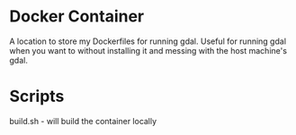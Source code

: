# Docker Container
A location to store my Dockerfiles for running gdal. Useful for running gdal when you want to without installing it and messing with the host machine's gdal. 

# Scripts

build.sh - will build the container locally
